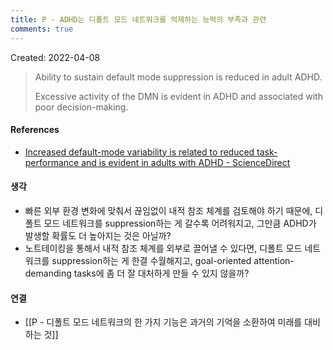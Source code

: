 ```yaml
---
title: P - ADHD는 디폴트 모드 네트워크를 억제하는 능력의 부족과 관련
comments: true
---
```


Created: 2022-04-08

>Ability to sustain default mode suppression is reduced in adult ADHD.
>
>Excessive activity of the DMN is evident in ADHD and associated with poor decision-making.

#### References
- [Increased default-mode variability is related to reduced task-performance and is evident in adults with ADHD - ScienceDirect](https://www.sciencedirect.com/science/article/pii/S2213158217300682)

#### 생각
- 빠른 외부 환경 변화에 맞춰서 끊임없이 내적 참조 체계를 검토해야 하기 때문에, 디폴트 모드 네트워크를 suppression하는 게 갈수록 어려워지고, 그만큼 ADHD가 발생할 확률도 더 높아지는 것은 아닐까?
- 노트테이킹을 통해서 내적 참조 체계를 외부로 끌어낼 수 있다면, 디폴트 모드 네트워크를 suppression하는 게 한결 수월해지고, goal-oriented attention-demanding tasks에 좀 더 잘 대처하게 만들 수 있지 않을까?

#### 연결
- [[P - 디폴트 모드 네트워크의 한 가지 기능은 과거의 기억을 소환하여 미래를 대비하는 것]]
